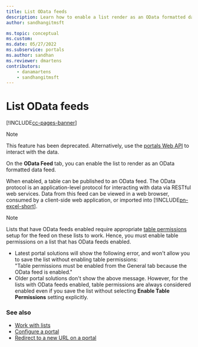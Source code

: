 ```yaml
---
title: List OData feeds
description: Learn how to enable a list render as an OData formatted data feed on a portal.
author: sandhangitmsft

ms.topic: conceptual
ms.custom: 
ms.date: 05/27/2022
ms.subservice: portals
ms.author: sandhan
ms.reviewer: dmartens
contributors:
    - danamartens
    - sandhangitmsft
---
```


# List OData feeds


[!INCLUDE[cc-pages-banner](../../../includes/cc-pages-banner.md)]

> [!NOTE]
> This feature has been deprecated. Alternatively, use the [portals Web API](../web-api-overview.md) to interact with the data.

On the **OData Feed** tab, you can enable the list to render as an OData formatted data feed.

When enabled, a table can be published to an OData feed. The OData protocol is an application-level protocol for interacting with data via RESTful web services. Data from this feed can be viewed in a web browser, consumed by a client-side web application, or imported into [!INCLUDE[pn-excel-short](../../../includes/pn-excel-short.md)].

> [!NOTE]
> Lists that have OData feeds enabled require appropriate [table permissions](entity-permissions-studio.md) setup for the feed on these lists to work. Hence, you must enable table permissions on a list that has OData feeds enabled.
> - Latest portal solutions will show the following error, and won't allow you to save the list without enabling table permissions:
> <br> "Table permissions must be enabled from the General tab because the OData feed is enabled."
> - Older portal solutions don't show the above message. However, for the lists with OData feeds enabled, table permissions are always considered enabled even if you save the list without selecting **Enable Table Permissions** setting explicitly.

### See also

- [Work with lists](entity-lists.md)
- [Configure a portal](configure-portal.md)  
- [Redirect to a new URL on a portal](add-redirect-url.md)
